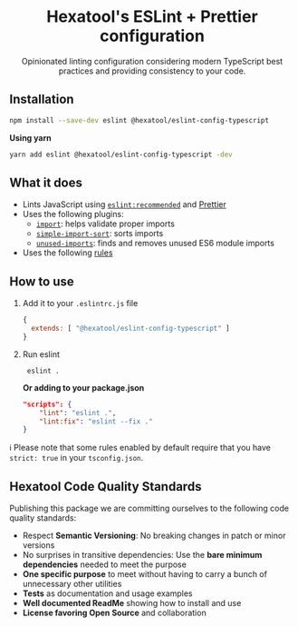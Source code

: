 <h1 align="center">
  Hexatool's ESLint + Prettier configuration
</h1>

<p align="center">
  Opinionated linting configuration considering modern TypeScript best practices and providing consistency to your code.
</p>

## Installation

```bash
npm install --save-dev eslint @hexatool/eslint-config-typescript
```

**Using yarn**

```bash
yarn add eslint @hexatool/eslint-config-typescript -dev
```

## What it does

- Lints JavaScript
  using [`eslint:recommended`](https://eslint.org/docs/latest/user-guide/configuring/configuration-files#using-eslintrecommended)
  and [Prettier](https://prettier.io/)
- Uses the following plugins:
    - [`import`](https://github.com/import-js/eslint-plugin-import/): helps validate proper imports
    - [`simple-import-sort`](https://github.com/lydell/eslint-plugin-simple-import-sort/): sorts imports
    - [`unused-imports`](https://github.com/sweepline/eslint-plugin-unused-imports): finds and removes unused ES6 module
      imports
- Uses the following [rules](https://github.com/hexatool/eslint-config-typescript/blob/main/.eslintrc.js#L13)

## How to use

1. Add it to your `.eslintrc.js` file

   ```js
   {
     extends: [ "@hexatool/eslint-config-typescript" ]
   }
   ```

2. Run eslint

   ```shell
    eslint .
   ```

   **Or adding to your package.json**

    ```json
    "scripts": {
        "lint": "eslint .",
        "lint:fix": "eslint --fix ."
    }
    ```

ℹ️ Please note that some rules enabled by default require that you have `strict: true` in your `tsconfig.json`.

## Hexatool Code Quality Standards

Publishing this package we are committing ourselves to the following code quality standards:

- Respect **Semantic Versioning**: No breaking changes in patch or minor versions
- No surprises in transitive dependencies: Use the **bare minimum dependencies** needed to meet the purpose
- **One specific purpose** to meet without having to carry a bunch of unnecessary other utilities
- **Tests** as documentation and usage examples
- **Well documented ReadMe** showing how to install and use
- **License favoring Open Source** and collaboration
